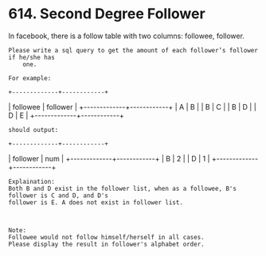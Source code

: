 # 614. Second Degree Follower

In facebook, there is a follow table with two columns: followee, follower.
    

    Please write a sql query to get the amount of each follower’s follower if he/she has
        one.

    For example:

    +-------------+------------+
| followee    | follower   |
+-------------+------------+
|     A       |     B      |
|     B       |     C      |
|     B       |     D      |
|     D       |     E      |
+-------------+------------+

    should output:

    +-------------+------------+
| follower    | num        |
+-------------+------------+
|     B       |  2         |
|     D       |  1         |
+-------------+------------+

    Explaination:
    Both B and D exist in the follower list, when as a followee, B's follower is C and D, and D's
    follower is E. A does not exist in follower list.
     

     
    Note:
    Followee would not follow himself/herself in all cases.
    Please display the result in follower's alphabet order.